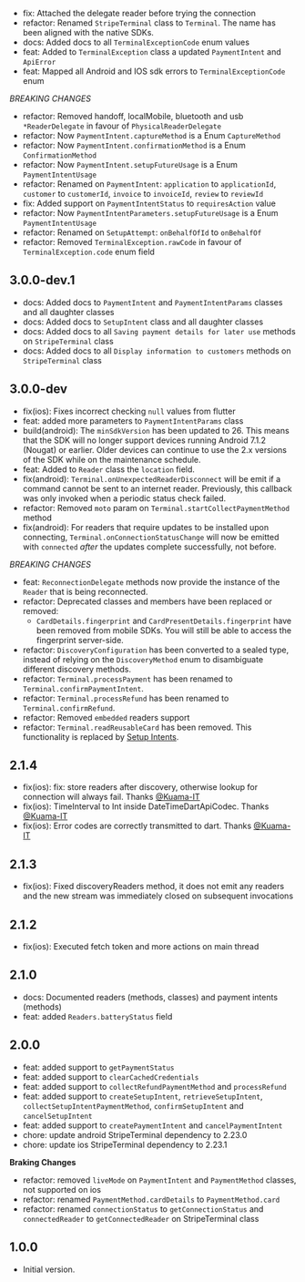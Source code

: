 - fix: Attached the delegate reader before trying the connection
- refactor: Renamed `StripeTerminal` class to `Terminal`. The name has been aligned with the native SDKs.
- docs: Added docs to all `TerminalExceptionCode` enum values
- feat: Added to `TerminalException` class a updated `PaymentIntent` and `ApiError`
- feat: Mapped all Android and IOS sdk errors to `TerminalExceptionCode` enum

*BREAKING CHANGES*
- refactor: Removed handoff, localMobile, bluetooth and usb `*ReaderDelegate` in favour of `PhysicalReaderDelegate`
- refactor: Now `PaymentIntent.captureMethod` is a Enum `CaptureMethod`
- refactor: Now `PaymentIntent.confirmationMethod` is a Enum `ConfirmationMethod`
- refactor: Now `PaymentIntent.setupFutureUsage` is a Enum `PaymentIntentUsage`
- refactor: Renamed on `PaymentIntent`: `application` to `applicationId`, `customer` to `customerId`, `invoice` to `invoiceId`, `review` to `reviewId`
- fix: Added support on `PaymentIntentStatus` to `requiresAction` value
- refactor: Now `PaymentIntentParameters.setupFutureUsage` is a Enum `PaymentIntentUsage`
- refactor: Renamed on `SetupAttempt`: `onBehalfOfId` to `onBehalfOf`
- refactor: Removed `TerminalException.rawCode` in favour of `TerminalException.code` enum field

## 3.0.0-dev.1
- docs: Added docs to `PaymentIntent` and `PaymentIntentParams` classes and all daughter classes
- docs: Added docs to `SetupIntent` class and all daughter classes
- docs: Added docs to all `Saving payment details for later use` methods on `StripeTerminal` class
- docs: Added docs to all `Display information to customers` methods on `StripeTerminal` class

## 3.0.0-dev
- fix(ios): Fixes incorrect checking `null` values from flutter
- feat: added more parameters to `PaymentIntentParams` class
- build(android): The `minSdkVersion` has been updated to 26. This means that the SDK will no longer support devices running Android 7.1.2 (Nougat) or earlier. Older devices can continue to use the 2.x versions of the SDK while on the maintenance schedule.
- feat: Added to `Reader` class the `location` field.
- fix(android): `Terminal.onUnexpectedReaderDisconnect` will be emit if a command cannot be sent to an internet reader. Previously, this callback was only invoked when a periodic status check failed.
- refactor: Removed `moto` param on `Terminal.startCollectPaymentMethod` method
- fix(android): For readers that require updates to be installed upon connecting, `Terminal.onConnectionStatusChange` will now be emitted with `connected` _after_ the updates complete successfully, not before.

*BREAKING CHANGES*
- feat: `ReconnectionDelegate` methods now provide the instance of the `Reader` that is being reconnected.
- refactor: Deprecated classes and members have been replaced or removed:
    - `CardDetails.fingerprint` and `CardPresentDetails.fingerprint` have been removed from mobile SDKs. You will still be able to access the fingerprint server-side.
- refactor: `DiscoveryConfiguration` has been converted to a sealed type, instead of relying on the `DiscoveryMethod` enum to disambiguate different discovery methods.
- refactor: `Terminal.processPayment` has been renamed to `Terminal.confirmPaymentIntent`.
- refactor: `Terminal.processRefund` has been renamed to `Terminal.confirmRefund`.
- refactor: Removed `embedded` readers support 
- refactor: `Terminal.readReusableCard` has been removed. This functionality is replaced by [Setup Intents](https://stripe.com/docs/terminal/features/saving-cards/save-cards-directly?terminal-sdk-platform=android).

## 2.1.4
- fix(ios): fix: store readers after discovery, otherwise lookup for connection will always fail. Thanks [@Kuama-IT](https://github.com/Kuama-IT)
- fix(ios): TimeInterval to Int inside DateTimeDartApiCodec. Thanks [@Kuama-IT](https://github.com/Kuama-IT)
- fix(ios): Error codes are correctly transmitted to dart. Thanks [@Kuama-IT](https://github.com/Kuama-IT)

## 2.1.3
- fix(ios): Fixed discoveryReaders method, it does not emit any readers and the new stream was immediately closed on subsequent invocations

## 2.1.2
- fix(ios): Executed fetch token and more actions on main thread

## 2.1.0
- docs: Documented readers (methods, classes) and payment intents (methods)
- feat: added `Readers.batteryStatus` field

## 2.0.0
- feat: added support to `getPaymentStatus`
- feat: added support to `clearCachedCredentials`
- feat: added support to `collectRefundPaymentMethod` and `processRefund`
- feat: added support to `createSetupIntent`, `retrieveSetupIntent`, `collectSetupIntentPaymentMethod`, `confirmSetupIntent` and `cancelSetupIntent`
- feat: added support to `createPaymentIntent` and `cancelPaymentIntent`
- chore: update android StripeTerminal dependency to 2.23.0
- chore: update ios StripeTerminal dependency to 2.23.1

**Braking Changes**
- refactor: removed `liveMode` on `PaymentIntent` and `PaymentMethod` classes, not supported on ios
- refactor: renamed `PaymentMethod.cardDetails` to `PaymentMethod.card`
- refactor: renamed `connectionStatus` to `getConnectionStatus` and `connectedReader` to `getConnectedReader` on StripeTerminal class

## 1.0.0
- Initial version.
